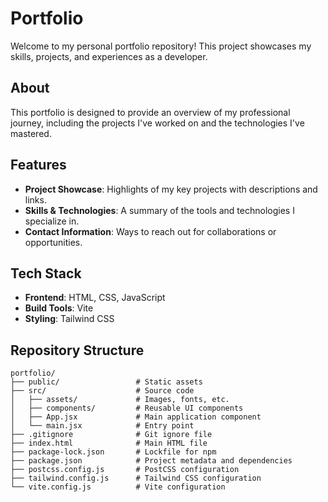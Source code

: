 # Portfolio

Welcome to my personal portfolio repository! This project showcases my skills, projects, and experiences as a developer.

## About

This portfolio is designed to provide an overview of my professional journey, including the projects I've worked on and the technologies I've mastered.

## Features

- **Project Showcase**: Highlights of my key projects with descriptions and links.
- **Skills & Technologies**: A summary of the tools and technologies I specialize in.
- **Contact Information**: Ways to reach out for collaborations or opportunities.

## Tech Stack

- **Frontend**: HTML, CSS, JavaScript
- **Build Tools**: Vite
- **Styling**: Tailwind CSS

## Repository Structure

```plaintext
portfolio/
├── public/                 # Static assets
├── src/                    # Source code
│   ├── assets/             # Images, fonts, etc.
│   ├── components/         # Reusable UI components
│   ├── App.jsx             # Main application component
│   └── main.jsx            # Entry point
├── .gitignore              # Git ignore file
├── index.html              # Main HTML file
├── package-lock.json       # Lockfile for npm
├── package.json            # Project metadata and dependencies
├── postcss.config.js       # PostCSS configuration
├── tailwind.config.js      # Tailwind CSS configuration
└── vite.config.js          # Vite configuration

